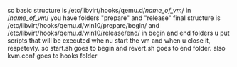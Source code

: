so basic structure is /etc/libvirt/hooks/qemu.d/*name_of_vm*/
in /*name_of_vm*/ you have folders "prepare" and "release"
final structure is /etc/libvirt/hooks/qemu.d/win10/prepare/begin/ and /etc/libvirt/hooks/qemu.d/win10/release/end/
in begin and end folders u put scripts that will be executed whe nu start the vm and when u close it, respetevly.
so start.sh goes to begin and revert.sh goes to end folder.
also kvm.conf goes to hooks folder
